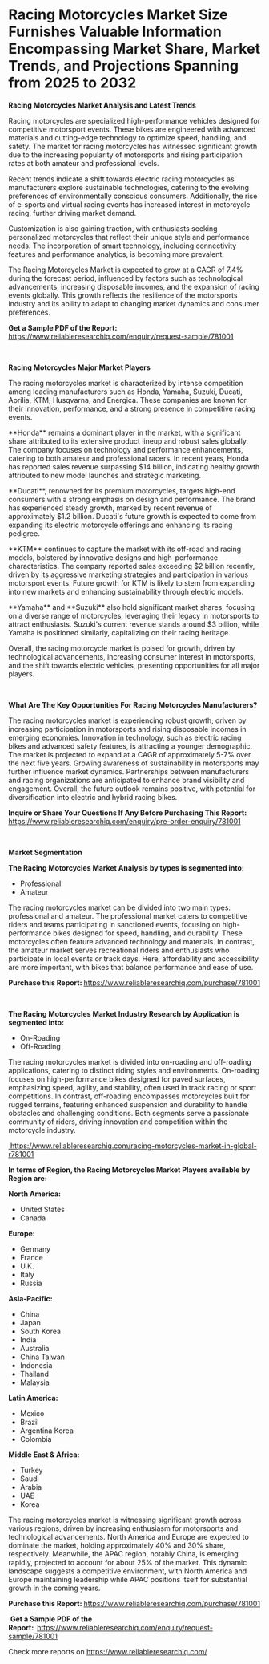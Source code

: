 <p><h1>Racing Motorcycles Market Size Furnishes Valuable Information Encompassing Market Share, Market Trends, and Projections Spanning from 2025 to 2032</h1></p><p><strong>Racing Motorcycles Market Analysis and Latest Trends</strong></p>
<p><p>Racing motorcycles are specialized high-performance vehicles designed for competitive motorsport events. These bikes are engineered with advanced materials and cutting-edge technology to optimize speed, handling, and safety. The market for racing motorcycles has witnessed significant growth due to the increasing popularity of motorsports and rising participation rates at both amateur and professional levels.</p><p>Recent trends indicate a shift towards electric racing motorcycles as manufacturers explore sustainable technologies, catering to the evolving preferences of environmentally conscious consumers. Additionally, the rise of e-sports and virtual racing events has increased interest in motorcycle racing, further driving market demand.</p><p>Customization is also gaining traction, with enthusiasts seeking personalized motorcycles that reflect their unique style and performance needs. The incorporation of smart technology, including connectivity features and performance analytics, is becoming more prevalent.</p><p>The Racing Motorcycles Market is expected to grow at a CAGR of 7.4% during the forecast period, influenced by factors such as technological advancements, increasing disposable incomes, and the expansion of racing events globally. This growth reflects the resilience of the motorsports industry and its ability to adapt to changing market dynamics and consumer preferences.</p></p>
<p><strong>Get a Sample PDF of the Report:&nbsp;</strong> <a href="https://www.reliableresearchiq.com/enquiry/request-sample/781001?utm_campaign=2282&utm_medium=2&utm_source=Github&utm_content=ia&utm_term=26032025&utm_id=racing-motorcycles">https://www.reliableresearchiq.com/enquiry/request-sample/781001</a></p>
<p>&nbsp;</p>
<p><strong>Racing Motorcycles Major Market Players</strong></p>
<p><p>The racing motorcycles market is characterized by intense competition among leading manufacturers such as Honda, Yamaha, Suzuki, Ducati, Aprilia, KTM, Husqvarna, and Energica. These companies are known for their innovation, performance, and a strong presence in competitive racing events.</p><p>**Honda** remains a dominant player in the market, with a significant share attributed to its extensive product lineup and robust sales globally. The company focuses on technology and performance enhancements, catering to both amateur and professional racers. In recent years, Honda has reported sales revenue surpassing $14 billion, indicating healthy growth attributed to new model launches and strategic marketing.</p><p>**Ducati**, renowned for its premium motorcycles, targets high-end consumers with a strong emphasis on design and performance. The brand has experienced steady growth, marked by recent revenue of approximately $1.2 billion. Ducati's future growth is expected to come from expanding its electric motorcycle offerings and enhancing its racing pedigree.</p><p>**KTM** continues to capture the market with its off-road and racing models, bolstered by innovative designs and high-performance characteristics. The company reported sales exceeding $2 billion recently, driven by its aggressive marketing strategies and participation in various motorsport events. Future growth for KTM is likely to stem from expanding into new markets and enhancing sustainability through electric models.</p><p>**Yamaha** and **Suzuki** also hold significant market shares, focusing on a diverse range of motorcycles, leveraging their legacy in motorsports to attract enthusiasts. Suzuki's current revenue stands around $3 billion, while Yamaha is positioned similarly, capitalizing on their racing heritage.</p><p>Overall, the racing motorcycle market is poised for growth, driven by technological advancements, increasing consumer interest in motorsports, and the shift towards electric vehicles, presenting opportunities for all major players.</p></p>
<p>&nbsp;</p>
<p><strong>What Are The Key Opportunities For Racing Motorcycles Manufacturers?</strong></p>
<p><p>The racing motorcycles market is experiencing robust growth, driven by increasing participation in motorsports and rising disposable incomes in emerging economies. Innovation in technology, such as electric racing bikes and advanced safety features, is attracting a younger demographic. The market is projected to expand at a CAGR of approximately 5-7% over the next five years. Growing awareness of sustainability in motorsports may further influence market dynamics. Partnerships between manufacturers and racing organizations are anticipated to enhance brand visibility and engagement. Overall, the future outlook remains positive, with potential for diversification into electric and hybrid racing bikes.</p></p>
<p><strong>Inquire or Share Your Questions If Any Before Purchasing This Report:</strong> <a href="https://www.reliableresearchiq.com/enquiry/pre-order-enquiry/781001?utm_campaign=2282&utm_medium=2&utm_source=Github&utm_content=ia&utm_term=26032025&utm_id=racing-motorcycles">https://www.reliableresearchiq.com/enquiry/pre-order-enquiry/781001</a></p>
<p>&nbsp;</p>
<p><strong>Market Segmentation</strong></p>
<p><strong>The Racing Motorcycles Market Analysis by types is segmented into:</strong></p>
<p><ul><li>Professional</li><li>Amateur</li></ul></p>
<p><p>The racing motorcycles market can be divided into two main types: professional and amateur. The professional market caters to competitive riders and teams participating in sanctioned events, focusing on high-performance bikes designed for speed, handling, and durability. These motorcycles often feature advanced technology and materials. In contrast, the amateur market serves recreational riders and enthusiasts who participate in local events or track days. Here, affordability and accessibility are more important, with bikes that balance performance and ease of use.</p></p>
<p><strong>Purchase this Report:&nbsp;</strong><a href="https://www.reliableresearchiq.com/purchase/781001?utm_campaign=2282&utm_medium=2&utm_source=Github&utm_content=ia&utm_term=26032025&utm_id=racing-motorcycles">https://www.reliableresearchiq.com/purchase/781001</a></p>
<p>&nbsp;</p>
<p><strong>The Racing Motorcycles Market Industry Research by Application is segmented into:</strong></p>
<p><ul><li>On-Roading</li><li>Off-Roading</li></ul></p>
<p><p>The racing motorcycles market is divided into on-roading and off-roading applications, catering to distinct riding styles and environments. On-roading focuses on high-performance bikes designed for paved surfaces, emphasizing speed, agility, and stability, often used in track racing or sport competitions. In contrast, off-roading encompasses motorcycles built for rugged terrains, featuring enhanced suspension and durability to handle obstacles and challenging conditions. Both segments serve a passionate community of riders, driving innovation and competition within the motorcycle industry.</p></p>
<p><a href="https://www.reliableresearchiq.com/racing-motorcycles-market-in-global-r781001?utm_campaign=2282&utm_medium=2&utm_source=Github&utm_content=ia&utm_term=26032025&utm_id=racing-motorcycles">&nbsp;https://www.reliableresearchiq.com/racing-motorcycles-market-in-global-r781001</a></p>
<p><strong>In terms of Region, the Racing Motorcycles Market Players available by Region are:</strong></p>
<p>
    <p> <strong> North America: </strong>
        <ul>
            <li>United States</li>
            <li>Canada</li>
        </ul>
        </p> 
    <p> <strong> Europe: </strong>
        <ul>
            <li>Germany</li>
            <li>France</li>
            <li>U.K.</li>
            <li>Italy</li>
            <li>Russia</li>
        </ul>
        </p> 
    <p> <strong> Asia-Pacific: </strong>
        <ul>
            <li>China</li>
            <li>Japan</li>
            <li>South Korea</li>
            <li>India</li>
            <li>Australia</li>
            <li>China Taiwan</li>
            <li>Indonesia</li>
            <li>Thailand</li>
            <li>Malaysia</li>
        </ul>
        </p> 
    <p> <strong> Latin America: </strong>
        <ul>
            <li>Mexico</li>
            <li>Brazil</li>
            <li>Argentina Korea</li>
            <li>Colombia</li>
        </ul>
        </p> 
    <p> <strong> Middle East & Africa: </strong>
        <ul>
            <li>Turkey</li>
            <li>Saudi</li>
            <li>Arabia</li>
            <li>UAE</li>
            <li>Korea</li>
        </ul>
    </p>
    </p>
<p><p>The racing motorcycles market is witnessing significant growth across various regions, driven by increasing enthusiasm for motorsports and technological advancements. North America and Europe are expected to dominate the market, holding approximately 40% and 30% share, respectively. Meanwhile, the APAC region, notably China, is emerging rapidly, projected to account for about 25% of the market. This dynamic landscape suggests a competitive environment, with North America and Europe maintaining leadership while APAC positions itself for substantial growth in the coming years.</p></p>
<p><strong>Purchase this Report: </strong><a href="https://www.reliableresearchiq.com/purchase/781001?utm_campaign=2282&utm_medium=2&utm_source=Github&utm_content=ia&utm_term=26032025&utm_id=racing-motorcycles">https://www.reliableresearchiq.com/purchase/781001</a></p>
<p>&nbsp;<strong>Get a Sample PDF of the Report:&nbsp;&nbsp;</strong><a href="https://www.reliableresearchiq.com/enquiry/request-sample/781001?utm_campaign=2282&utm_medium=2&utm_source=Github&utm_content=ia&utm_term=26032025&utm_id=racing-motorcycles">https://www.reliableresearchiq.com/enquiry/request-sample/781001</a></p>
<p><strong></strong></p>
<p>Check more reports on <a href="https://www.reliableresearchiq.com/?utm_campaign=2282&utm_medium=2&utm_source=Github&utm_content=ia&utm_term=26032025&utm_id=racing-motorcycles">https://www.reliableresearchiq.com/</a></p>